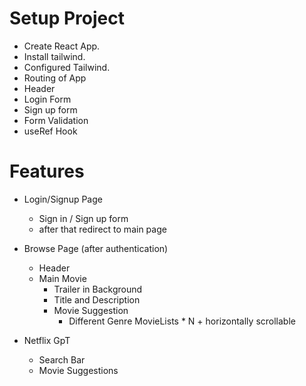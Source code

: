 # Setup Project
- Create React App.
- Install tailwind.
- Configured Tailwind.
- Routing of App
- Header
- Login Form
- Sign up form
- Form Validation
- useRef Hook 

# Features
- Login/Signup Page
    - Sign in / Sign up form
    - after that redirect to main page

- Browse Page (after authentication)
  - Header
  - Main Movie
    - Trailer in Background
    - Title and Description
    - Movie Suggestion 
        - Different Genre MovieLists * N + horizontally scrollable
- Netflix GpT
    - Search Bar
    - Movie Suggestions
